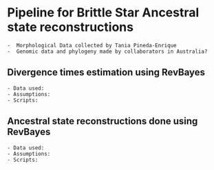 # Pipeline for Brittle Star Ancestral state reconstructions
	-  Morphological Data collected by Tania Pineda-Enrique
	-  Genomic data and phylogeny made by collaborators in Australia?

## Divergence times estimation using RevBayes
	- Data used:
	- Assumptions:
	- Scripts:

## Ancestral state reconstructions done using RevBayes
	- Data used:
	- Assumptions:
	- Scripts:

